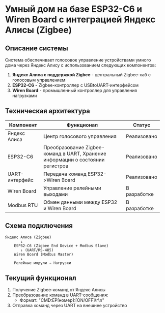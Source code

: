 # Умный дом на базе ESP32-C6 и Wiren Board с интеграцией Яндекс Алисы (Zigbee)

## Описание системы

Система обеспечивает голосовое управление устройствами умного дома через Яндекс Алису с использованием следующих компонентов:

1. **Яндекс Алиса с поддержкой Zigbee** - центральный Zigbee-хаб с голосовым управлением
2. **ESP32-C6** - Zigbee-контроллер с USBtoUART-интерфейсом
3. **Wiren Board** - промышленный контроллер для управления нагрузками

## Техническая архитектура

| Компонент | Функционал | Статус |
|-----------|------------|--------|
| Яндекс Алиса | Центр голосового управления | Реализовано |
| ESP32-C6 | Преобразование Zigbee-команд в UART, Хранение информации о состоянии регистров | Реализовано |
| UART-интерфейс | Передача команд ESP32->Wiren Board| Реализовано |
| Wiren Board | Управление релейными выходами | В разработке |
| Modbus RTU | Обмен данными между ESP32 и Wiren Board | В разработке |

## Схема подключения
```
Яндекс Алиса (Zigbee)
       ↓
    ESP32-C6 (Zigbee End Device + Modbus Slave)
       ↓ (UART/RS-485)
    Wiren Board (Modbus Master)
       ↓
    Релейные модули → Нагрузки
```

## Текущий функционал

1. Получение Zigbee-команд от Яндекс Алисы
2. Преобразование команд в UART-сообщения:
   - Формат: "CMD:EP[номер]:[ON/OFF]\r\n"
3. Отправка команд через UART на внешнее устройство
